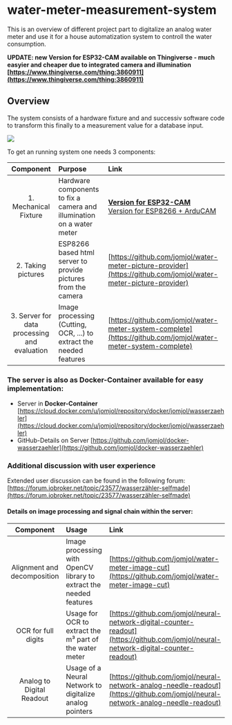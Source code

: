 # water-meter-measurement-system
This is an overview of different project part to digitalize an analog water meter and use it for a house automatization system to controll the water consumption.

**UPDATE: new Version for ESP32-CAM available on Thingiverse - much easyier and cheaper due to integrated camera and illumination
[https://www.thingiverse.com/thing:3860911](https://www.thingiverse.com/thing:3860911)**

## Overview

The system consists of a hardware fixture and and successiv software code to transform this finally to a measurement value for a database input.

<img src="./images/overview_ESP32-CAM.jpg">

To get an running system one needs 3 components:


| Component | 	Purpose  |	Link |
|:--------------:|:-------------|:--------|
| 1. Mechanical Fixture |	Hardware components to fix a camera and illumination on a water meter  | **[Version for ESP32-CAM](https://www.thingiverse.com/thing:3860911)**<br> [Version for ESP8266 + ArduCAM](https://www.thingiverse.com/thing:3238162)  |
| 2. Taking pictures |	ESP8266 based html server to provide pictures from the camera  | [https://github.com/jomjol/water-meter-picture-provider](https://github.com/jomjol/water-meter-picture-provider)  |
| 3. Server for data processing and evaluation |	Image processing (Cutting, OCR, ...) to extract the needed features  | [https://github.com/jomjol/water-meter-system-complete](https://github.com/jomjol/water-meter-system-complete) |

### The server is also as Docker-Container available for easy implementation:
* Server in **Docker-Container** [https://cloud.docker.com/u/jomjol/repository/docker/jomjol/wasserzaehler](https://cloud.docker.com/u/jomjol/repository/docker/jomjol/wasserzaehler)
* GitHub-Details on Server [https://github.com/jomjol/docker-wasserzaehler](https://github.com/jomjol/docker-wasserzaehler)

### Additional discussion with user experience
Extended user discussion can be found in the following forum: [https://forum.iobroker.net/topic/23577/wasserzähler-selfmade](https://forum.iobroker.net/topic/23577/wasserzähler-selfmade)

#### Details on image processing and signal chain within the server:

| Component | 	Usage  |	Link |
|:--------------:|:-------------|:--------|
| Alignment and decomposition |	Image processing with OpenCV library to extract the needed features  | [https://github.com/jomjol/water-meter-image-cut](https://github.com/jomjol/water-meter-image-cut) |
| OCR for full digits |	Usage for OCR to extract the m³ part of the water meter  | [https://github.com/jomjol/neural-network-digital-counter-readout](https://github.com/jomjol/neural-network-digital-counter-readout) |
| Analog to Digital Readout |	Usage of a Neural Network to digitalize analog pointers | [https://github.com/jomjol/neural-network-analog-needle-readout](https://github.com/jomjol/neural-network-analog-needle-readout) |
